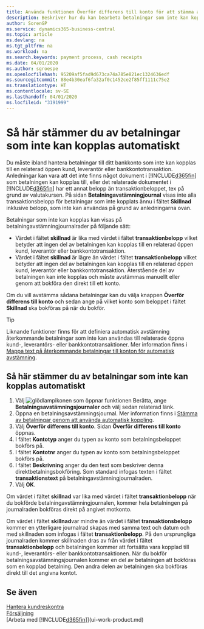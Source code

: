 ```yaml
---
title: Använda funktionen Överför differens till konto för att stämma av betalningar | Microsoft Docs
description: Beskriver hur du kan bearbeta betalningar som inte kan kopplas till ett dokument, till exempel när en valutakurs orsakar att belopp skiljer sig åt.
author: SorenGP
ms.service: dynamics365-business-central
ms.topic: article
ms.devlang: na
ms.tgt_pltfrm: na
ms.workload: na
ms.search.keywords: payment process, cash receipts
ms.date: 04/01/2020
ms.author: sgroespe
ms.openlocfilehash: 95209af5fad9d673ca74a785e821ec1324636edf
ms.sourcegitcommit: 88e4b30eaf6fa32af0c1452ce2f85ff1111c75e2
ms.translationtype: HT
ms.contentlocale: sv-SE
ms.lasthandoff: 04/01/2020
ms.locfileid: "3191999"
---
```

# <a name="reconcile-payments-that-cannot-be-applied-automatically"></a>Så här stämmer du av betalningar som inte kan kopplas automatiskt
Du måste ibland hantera betalningar till ditt bankkonto som inte kan kopplas till en relaterad öppen kund, leverantör eller bankkontotransaktion. Anledningar kan vara att det inte finns något dokument i [!INCLUDE[d365fin](includes/d365fin_md.md)] som betalningen kan kopplas till, eller det relaterade dokumentet i [!INCLUDE[d365fin](includes/d365fin_md.md)] har ett annat belopp än transaktionbeloppet, tex på grund av valutakursen. På sidan **Betalningavstämningjournal** visas inte alla transaktionsbelopp för betalningar som inte kopplats ännu i fältet **Skillnad** inklusive belopp, som inte kan användas på grund av anledningarna ovan.

Betalningar som inte kan kopplas kan visas på betalningavstämningjournalrader på följande sätt:

* Värdet i fältet **skillnad** är lika med värdet i fältet **transaktionbelopp** vilket betyder att ingen del av betalningen kan kopplas till en relaterad öppen kund, leverantör eller bankkontotransaktion.
* Värdet i fältet **skillnad** är lägre än värdet i fältet **transaktionbelopp** vilket betyder att ingen del av betalningen kan kopplas till en relaterad öppen kund, leverantör eller bankkontotransaktion. Återstående del av betalningen kan inte kopplas och måste avstämmas manuellt eller genom att bokföra den direkt till ett konto.

Om du vill avstämma sådana betalningar kan du välja knappen **Överför differens till konto** och sedan ange på vilket konto som beloppet i fältet **Skillnad** ska bokföras på när du bokför.

> [!TIP]  
>   Liknande funktioner finns för att definiera automatisk avstämning återkommande betalningar som inte kan användas till relaterade öppna kund-, leverantörs- eller bankkontotransaktioner. Mer information finns i [Mappa text på återkommande betalningar till konton för automatisk avstämning](receivables-how-map-text-recurring-payments-accounts-auto-reconcilliation.md).

## <a name="to-reconcile-payments-that-cannot-be-applied-automatically"></a>Så här stämmer du av betalningar som inte kan kopplas automatiskt
1. Välj ![glödlampikonen som öppnar funktionen Berätta](media/ui-search/search_small.png "Berätta vad du vill göra"), ange **Betalningsavstämningsjournaler** och välj sedan relaterad länk.
2. Öppna en betalningsavstämningsjournal. Mer information finns i [Stämma av betalningar genom att använda automatisk koppling](receivables-how-reconcile-payments-auto-application.md).
3. Välj **Överför differens till konto**. Sidan **Överför differens till konto** öppnas.
4. I fältet **Kontotyp** anger du typen av konto som betalningsbeloppet bokförs på.
5. I fältet **Kontotnr** anger du typen av konto som betalningsbeloppet bokförs på.
6. I fältet **Beskrivning** anger du den text som beskriver denna direktbetalningsbokföring.  Som standard infogas texten i fältet **transaktionstext** på betalningavstämningjournalraden.
7. Välj **OK**.

Om värdet i fältet **skillnad** var lika med värdet i fältet **transaktionbelopp** när du bokförde betalningavstämningjournalen, kommer hela betalningen på journalraden bokföras direkt på angivet motkonto.

Om värdet i fältet **skillnad**var mindre än värdet i fältet **transaktionsbelopp** kommer en ytterligare journalrad skapas med samma text och datum och med skillnaden som infogas i fältet **transaktionbelopp**. På den ursprungliga journalraden kommer skillnaden dras av från värdet i fältet **transaktionbelopp** och betalningen kommer att fortsätta vara kopplad till kund-, leverantörs- eller bankkontotransaktionen. När du bokför betalningsavstämningsjournalen kommer en del av betalningen att bokföras som en kopplad betalning. Den andra delen av betalningen ska bokföras direkt till det angivna kontot.

## <a name="see-also"></a>Se även
[Hantera kundreskontra](receivables-manage-receivables.md)  
[Försäljning](sales-manage-sales.md)  
[Arbeta med [!INCLUDE[d365fin](includes/d365fin_md.md)]](ui-work-product.md)
